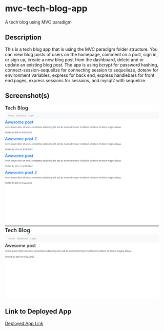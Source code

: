 # mvc-tech-blog-app

A tech blog using MVC paradigm

## Description

This is a tech blog app that is using the MVC paradigm folder structure. You can view blog posts of users on the homepage, comment on a post, sign in, or sign up, create a new blog post from the dashboard, delete and or update an existing blog post. The app is using bcrypt for password hashing, connect-session-sequelize for connecting session to sequelieze, dotenv for environment variables, express for back end, express handlebars for front end pages, express sessions for sessions, and mysql2 with sequelize.

## Screenshot(s)

![Screenshot 1](./docs/Assets/Screenshot1.png)
![Screenshot 2](./docs/Assets/Screenshot2.png)

## Link to Deployed App

[Deployed App Link](https://radiant-basin-61190.herokuapp.com/)

